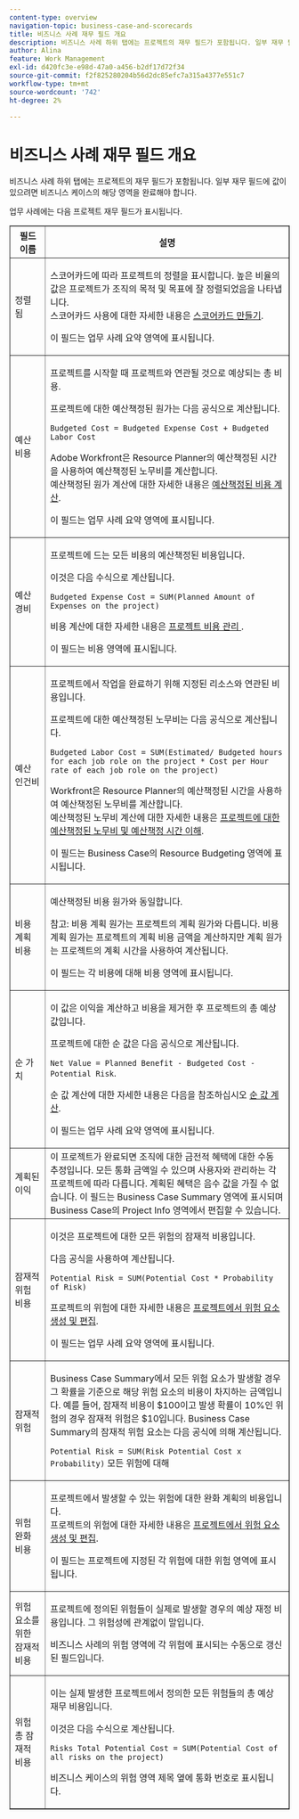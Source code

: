 ```yaml
---
content-type: overview
navigation-topic: business-case-and-scorecards
title: 비즈니스 사례 재무 필드 개요
description: 비즈니스 사례 하위 탭에는 프로젝트의 재무 필드가 포함됩니다. 일부 재무 필드에 값이 있으려면 비즈니스 케이스의 해당 영역을 완료해야 합니다.
author: Alina
feature: Work Management
exl-id: d420fc3e-e98d-47a0-a456-b2df17d72f34
source-git-commit: f2f825280204b56d2dc85efc7a315a4377e551c7
workflow-type: tm+mt
source-wordcount: '742'
ht-degree: 2%

---
```


# 비즈니스 사례 재무 필드 개요

비즈니스 사례 하위 탭에는 프로젝트의 재무 필드가 포함됩니다. 일부 재무 필드에 값이 있으려면 비즈니스 케이스의 해당 영역을 완료해야 합니다.  

업무 사례에는 다음 프로젝트 재무 필드가 표시됩니다.

<table border="1" cellspacing="15" cellpadding="1"> 
 <col> 
 <col> 
 <thead> 
  <tr> 
   <th scope="col">필드 이름</th> 
   <th scope="col">설명</th> 
  </tr> 
 </thead> 
 <tbody> 
  <tr> 
   <td>정렬됨 </td> 
   <td> <p>스코어카드에 따라 프로젝트의 정렬을 표시합니다. 높은 비율의 값은 프로젝트가 조직의 목적 및 목표에 잘 정렬되었음을 나타냅니다. <br>스코어카드 사용에 대한 자세한 내용은 <a href="../../../administration-and-setup/set-up-workfront/configure-system-defaults/create-scorecard.md" class="MCXref xref">스코어카드 만들기</a>.</p> <p>이 필드는 업무 사례 요약 영역에 표시됩니다. </p> </td> 
  </tr> 
  <tr> 
   <td>예산 비용</td> 
   <td> <p>프로젝트를 시작할 때 프로젝트와 연관될 것으로 예상되는 총 비용.</p> <p>프로젝트에 대한 예산책정된 원가는 다음 공식으로 계산됩니다.<br></p> <p><code>Budgeted Cost =&nbsp;Budgeted Expense Cost + Budgeted Labor Cost </code> <br> </p> <p>Adobe Workfront은 Resource Planner의 예산책정된 시간을 사용하여 예산책정된 노무비를 계산합니다.<br>예산책정된 원가 계산에 대한 자세한 내용은 <a href="../../../manage-work/projects/project-finances/budgeted-cost.md" class="MCXref xref">예산책정된 비용 계산</a>. </p> <p>이 필드는 업무 사례 요약 영역에 표시됩니다.</p> </td> 
  </tr> 
  <tr> 
   <td>예산 경비</td> 
   <td> <p>프로젝트에 드는 모든 비용의 예산책정된 비용입니다. </p> <p>이것은 다음 수식으로 계산됩니다.</p> <p><code>Budgeted Expense Cost = SUM(Planned Amount of Expenses on the project) </code></p> <p>비용 계산에 대한 자세한 내용은 <a href="../../../manage-work/projects/project-finances/manage-project-expenses.md" class="MCXref xref">프로젝트 비용 관리 </a>.</p> <p>이 필드는 비용 영역에 표시됩니다.</p> </td> 
  </tr> 
  <tr> 
   <td>예산 인건비</td> 
   <td> <p>프로젝트에서 작업을 완료하기 위해 지정된 리소스와 연관된 비용입니다.</p> <p>프로젝트에 대한 예산책정된 노무비는 다음 공식으로 계산됩니다.<br></p> <p><code>Budgeted Labor Cost = SUM(Estimated/ Budgeted hours for each job role on the project * Cost per Hour rate of each job role on the project) </code></p> <p>Workfront은 Resource Planner의 예산책정된 시간을 사용하여 예산책정된 노무비를 계산합니다.<br>예산책정된 노무비 계산에 대한 자세한 내용은 <a href="../../../manage-work/projects/project-finances/budgeted-labor-cost.md" class="MCXref xref">프로젝트에 대한 예산책정된 노무비 및 예산책정 시간 이해</a>.</p> <p>이 필드는 Business Case의 Resource Budgeting 영역에 표시됩니다. </p> </td> 
  </tr> 
  <tr> 
   <td>비용 계획 비용</td> 
   <td> <p>예산책정된 비용 원가와 동일합니다. </p> <p>참고: 비용 계획 원가는 프로젝트의 계획 원가와 다릅니다. 비용 계획 원가는 프로젝트의 계획 비용 금액을 계산하지만 계획 원가는 프로젝트의 계획 시간을 사용하여 계산됩니다. </p> <p>이 필드는 각 비용에 대해 비용 영역에 표시됩니다.</p> </td> 
  </tr> 
  <tr> 
   <td>순 가치</td> 
   <td> <p>이 값은 이익을 계산하고 비용을 제거한 후 프로젝트의 총 예상 값입니다.</p> <p>프로젝트에 대한 순 값은 다음 공식으로 계산됩니다.<br></p> <p><code>Net Value = Planned Benefit - Budgeted Cost - Potential Risk</code>. <br></p> <p>순 값 계산에 대한 자세한 내용은 다음을 참조하십시오 <a href="../../../manage-work/projects/project-finances/calculate-net-value.md" class="MCXref xref">순 값 계산</a>.<br></p> <p>이 필드는 업무 사례 요약 영역에 표시됩니다.</p> </td> 
  </tr> 
  <tr> 
   <td>계획된 이익</td> 
   <td>이 프로젝트가 완료되면 조직에 대한 금전적 혜택에 대한 수동 추정입니다. 모든 통화 금액일 수 있으며 사용자와 관리하는 각 프로젝트에 따라 다릅니다. 계획된 혜택은 음수 값을 가질 수 없습니다. 이 필드는 Business Case Summary 영역에 표시되며 Business Case의 Project Info 영역에서 편집할 수 있습니다. </td> 
  </tr> 
  <tr> 
   <td>잠재적 위험 비용</td> 
   <td> <p>이것은 프로젝트에 대한 모든 위험의 잠재적 비용입니다. </p> <p>다음 공식을 사용하여 계산됩니다.</p> <p><code>Potential Risk = SUM(Potential Cost * Probability of Risk) </code></p> <p>프로젝트의 위험에 대한 자세한 내용은 <a href="../../../manage-work/projects/define-a-business-case/create-edit-risks-on-projects.md" class="MCXref xref">프로젝트에서 위험 요소 생성 및 편집</a>.</p> <p>이 필드는 업무 사례 요약 영역에 표시됩니다.</p> </td> 
  </tr> 
  <tr> 
   <td>잠재적 위험</td> 
   <td> <p>Business Case Summary에서 모든 위험 요소가 발생할 경우 그 확률을 기준으로 해당 위험 요소의 비용이 차지하는 금액입니다. 예를 들어, 잠재적 비용이 $100이고 발생 확률이 10%인 위험의 경우 잠재적 위험은 $10입니다. Business Case Summary의 잠재적 위험 요소는 다음 공식에 의해 계산됩니다.</p> <p><code>Potential&nbsp;Risk = SUM(Risk Potential Cost x Probability)</code> 모든 위험에 대해 </p> </td> 
  </tr> 
  <tr> 
   <td>위험 완화 비용</td> 
   <td> <p>프로젝트에서 발생할 수 있는 위험에 대한 완화 계획의 비용입니다.<br>프로젝트의 위험에 대한 자세한 내용은 <a href="../../../manage-work/projects/define-a-business-case/create-edit-risks-on-projects.md" class="MCXref xref">프로젝트에서 위험 요소 생성 및 편집</a>.</p> <p>이 필드는 프로젝트에 지정된 각 위험에 대한 위험 영역에 표시됩니다.</p> </td> 
  </tr> 
  <tr> 
   <td>위험 요소를 위한 잠재적 비용</td> 
   <td> <p>프로젝트에 정의된 위험들이 실제로 발생할 경우의 예상 재정 비용입니다. 그 위험성에 관계없이 말입니다. </p> <p>비즈니스 사례의 위험 영역에 각 위험에 표시되는 수동으로 갱신된 필드입니다. </p> </td> 
  </tr> 
  <tr> 
   <td>위험 총 잠재적 비용</td> 
   <td> <p>이는 실제 발생한 프로젝트에서 정의한 모든 위험들의 총 예상 재무 비용입니다. </p> <p>이것은 다음 수식으로 계산됩니다.</p> <p><code>Risks Total Potential Cost = SUM(Potential Cost of all risks on the project) </code></p> <p>비즈니스 케이스의 위험 영역 제목 옆에 통화 번호로 표시됩니다.</p> </td> 
  </tr> 
 </tbody> 
</table>
